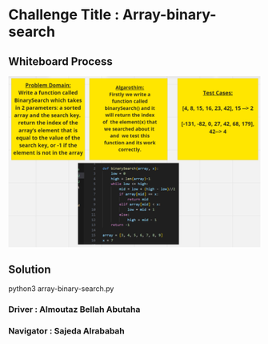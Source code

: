 # Challenge Title : Array-binary-search


## Whiteboard Process
![array-binary-search](./Code%20Challenge%203.png)


## Solution
python3 array-binary-search.py

### Driver : Almoutaz Bellah Abutaha
### Navigator : Sajeda Alrababah

